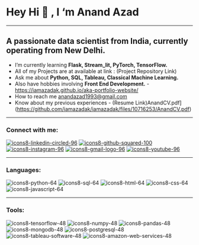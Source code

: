 #                                                        Hey Hi 👋 , I ‘m Anand Azad
---
## A passionate data scientist from India, currently operating from New Delhi.

- I’m currently learning **Flask, Stream_lit, PyTorch, TensorFlow.**
- All of my Projects are at available at link : (Project Repository Link)
- Ask me about **Python, SQL, Tableau, Classical Machine Learning.**
- Also have hobbies involving **Front End Development.** - https://iamazadak.github.io/aka-portfolio-website/
- How to reach me anandazad1993@gmail.com
- Know about my previous experiences - (Resume Link)AnandCV.pdf](https://github.com/iamazadak/iamazadak/files/10716253/AnandCV.pdf)
---
### Connect with me:
[![icons8-linkedin-circled-96](https://user-images.githubusercontent.com/16230800/218312867-604921ae-1d69-472e-8146-2df38fc58b1e.png)][1]
[![icons8-github-squared-100](https://user-images.githubusercontent.com/16230800/218312869-062db52a-1e5b-4183-b040-a7197dabef7c.png)][2]
[![icons8-instagram-96](https://user-images.githubusercontent.com/16230800/218312865-213bf76b-0b91-4dea-a1f6-61eb206091af.png)][3]
[![icons8-gmail-logo-96](https://user-images.githubusercontent.com/16230800/218312864-21ded565-3e58-4b9e-b185-b5ad48eaf8f2.png)][4]
[![icons8-youtube-96](https://user-images.githubusercontent.com/16230800/218313263-2046ec8c-562e-4af5-aa14-581f3f672f86.png)][5]

[1]:https://www.linkedin.com//in/anand-azad-3604aa141/
[2]:https://github.com/anand-azad12
[3]:https://www.instagram.com/iamazadak
[4]:https://www.gmail.com
[5]:https://www.youtube.com/@anandazad5764

---
### Languages:
![icons8-python-64](https://user-images.githubusercontent.com/16230800/218315522-16f18a97-ac6a-42c3-b394-1e177dace15d.png)
![icons8-sql-64](https://user-images.githubusercontent.com/16230800/218315519-59a50796-927f-4f9c-81a6-55530d0da8eb.png)
![icons8-html-64](https://user-images.githubusercontent.com/16230800/218315530-a55a35c8-be18-427d-bda4-e48e53180883.png)
![icons8-css-64](https://user-images.githubusercontent.com/16230800/218315526-0fad7a7e-957a-461d-9bfd-aa79379ac86b.png)
![icons8-javascript-64](https://user-images.githubusercontent.com/16230800/218315524-99d15c12-ed9b-4a54-85ba-35fccfe8f1ee.png)

---
### Tools:
![icons8-tensorflow-48](https://user-images.githubusercontent.com/16230800/218316369-6dd21914-1ead-41dd-8c92-8d84ec6ca8a9.png)
![icons8-numpy-48](https://user-images.githubusercontent.com/16230800/218316376-170fe66e-a25d-4ac7-8fde-5c18428eb1dd.png)
![icons8-pandas-48](https://user-images.githubusercontent.com/16230800/218316377-95791985-f823-4890-aec6-6e352028da73.png)
![icons8-mongodb-48](https://user-images.githubusercontent.com/16230800/218316378-bdbceb60-10a4-498f-855c-5aaa045e2f0d.png)
![icons8-postgresql-48](https://user-images.githubusercontent.com/16230800/218316380-92c30f4e-b525-4404-8560-8172bcbb5941.png)
![icons8-tableau-software-48](https://user-images.githubusercontent.com/16230800/218316381-2dd7fd49-133b-45eb-b0f0-8025a9985613.png)
![icons8-amazon-web-services-48](https://user-images.githubusercontent.com/16230800/218316382-4d1cf45c-de5c-4fd4-a867-1fbc625b5fed.png)


